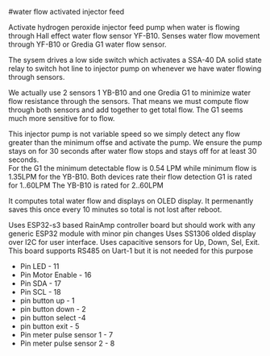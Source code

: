 #water flow activated injector feed

Activate hydrogen peroxide injector feed pump when water is flowing through Hall effect water flow sensor YF-B10.  Senses water flow movement through YF-B10 or Gredia G1 water flow sensor.  

The sysem drives a low side switch which activates a SSA-40 DA solid state relay to switch hot line to injector pump on whenever we have water flowing through 
sensors. 

We actually use 2 sensors 1 YB-B10 and one Gredia G1 to minimize water flow 
resistance through the sensors. That means we must compute flow through 
both sensors and add together to get total flow.   The G1 seems much more sensitive for to flow. 

This injector pump is not variable speed so we simply detect any flow greater than the minimum offse and activate the pump.  We ensure the pump stays on for 30 seconds after water flow stops and stays off for at least 30 seconds.  
    For the G1 the minimum detectable flow is 0.54 LPM while minimum 
    flow is 1.35LPM for the YB-B10. Both devices rate their flow detection
    G1 is rated for 1..60LPM   The YB-B10 is rated for 2..60LPM

It computes total water flow and displays on OLED display.  It permenantly saves this once every 10 minutes so total is not lost after reboot. 


Uses ESP32-s3 based RainAmp controller board but should work with any generic ESP32 module with minor pin changes Uses SS1306 olded display over I2C for user interface.  Uses capacitive sensors for Up, Down, Sel, Exit.  This board
supports RS485 on Uart-1 but it is not needed for this purpose 

* Pin LED - 11
* Pin Motor Enable - 16
* Pin SDA - 17
* Pin SCL - 18
* pin button up - 1
* pin button down - 2
* pin button select -4 
* pin button exit  - 5
* Pin meter pulse sensor 1 - 7
* Pin meter pulse sensor 2 - 8 

